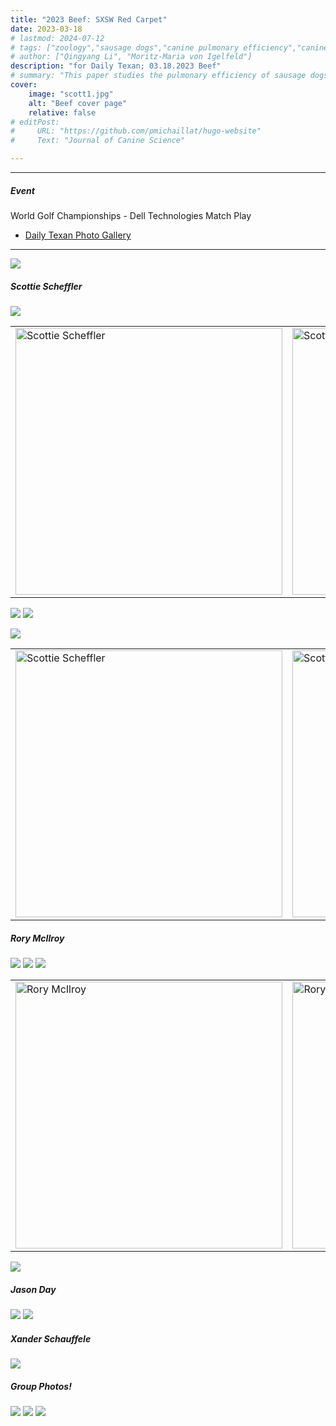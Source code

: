 ```yaml
---
title: "2023 Beef: SXSW Red Carpet" 
date: 2023-03-18
# lastmod: 2024-07-12
# tags: ["zoology","sausage dogs","canine pulmonary efficiency","canine science","experimental zoology"]
# author: ["Qingyang Li", "Moritz-Maria von Igelfeld"]
description: "for Daily Texan; 03.18.2023 Beef" 
# summary: "This paper studies the pulmonary efficiency of sausage dogs through several experiments." 
cover:
    image: "scott1.jpg"
    alt: "Beef cover page"
    relative: false
# editPost:
#     URL: "https://github.com/pmichaillat/hugo-website"
#     Text: "Journal of Canine Science"

---
```


---

<!-- ##### Download

+ [Paper](paper2.pdf)
+ [Online appendix](appendix2.pdf)
+ [Code and data](https://github.com/pmichaillat/wunk)

--- -->

##### Event

World Golf Championships - Dell Technologies Match Play
+ [Daily Texan Photo Gallery](https://thedailytexan.com/2023/03/27/photo-gallery-dell-match-play/)

---

<!-- ##### Figure 2: Dimensions of a sausage dog -->

![](image1.jpg)


##### Scottie Scheffler

![](scott1.jpg)
<table>
  <tr>
    <td><img src="scott2.jpg" alt="Scottie Scheffler" width="427"></td>
    <td><img src="scott3.jpg" alt="Scottie Scheffler" width="427"></td>
  </tr>
</table>

![](scott4.jpg)
![](scott5.jpg)
<!-- ![](scott6.jpg) -->
![](scott7.jpg)

<table>
  <tr>
    <td><img src="scott6.jpg" alt="Scottie Scheffler" width="427"></td>
    <td><img src="scott8.jpg" alt="Scottie Scheffler" width="427"></td>
  </tr>
</table>

##### Rory McIlroy

![](rory1.jpg)
![](rory2.jpg)
![](rory3.jpg)
<table>
  <tr>
    <td><img src="rory4.jpg" alt="Rory McIlroy" width="427.44"></td>
    <td><img src="rory5.jpg" alt="Rory McIlroy" width="427.44"></td>
  </tr>
</table>

![](rory6.jpg)


##### Jason Day 

![](day1.jpg)
![](day2.jpg)


##### Xander Schauffele
 
![](xander1.jpg)


##### Group Photos!

![](group1.jpg)
![](group2.jpg)
![](group3.jpg)


<!-- Prinzel, Florianus, and Moritz-Maria von Igelfeld. 2004. "The Finer Points of Sausage Dogs." *Journal of Canine Science* 43 (2): 89–109. http://www.alexandermccallsmith.com/book/the-finer-points-of-sausage-dogs.

```BibTeX
@article{PI04,
author = {Florianus Prinzel and Moritz-Maria von Igelfeld},
year = {2004},
title ={The Finer Points of Sausage Dogs},
journal = {Journal of Canine Science},
volume = {43},
number = {2},
pages = {89--109},
url = {http://www.alexandermccallsmith.com/book/the-finer-points-of-sausage-dogs}}
```

---

##### Related material

+ [Presentation slides](presentation2.pdf)
+ [Wikipedia entry](https://en.wikipedia.org/wiki/The_Finer_Points_of_Sausage_Dogs) -->
